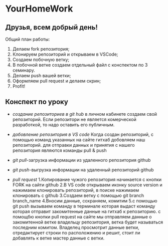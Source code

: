 # YourHomeWork

## Друзья, всем добрый день! 
Общий план работы:
1. Делаем fork репозитория;
2. Клонируем репозиторий и открываем в VSCode;
3. Создаем побочную ветку;
4. В побочной ветке создаем отдельный файл с конспектом по 3 семинару.
5. Делаем push вашей ветки;
6. Оформляем pull request и делаем скрин;
7. Profit!


## Конспект по уроку

* *создание репозиториев в git hub*
в личном кабинете создаем свой репозиторий. Если репозитори не является комерческой разработкой, то надо оставить его публичным.
* *добовление репозитория в VS code*
Когда создан репозиторий, с помощью команд указанных на сайте гитхаб добовляем наш репозиторий.
для отправки данных и принятия с нашего репозитория являются команды pull & push
* *git pull*-загрузка информации из удаленного репозитория github
* *git push*-выгрузка информации на удаленный репозиторий github

* *pull request* 
1.Копирование чужого репозитория начинается с кнопки FORK на сайти github
2.В VS code открываем иконку source version и нажимаем клонировать репозиторий, в поиске нажимаем клонировать с github
3.Создаем ветку с помощью git branch branch_name
4.Вносим данные, сохраняем, комитим
5.с помощью git push вызываем команду в терминале которая выдаст команду которая отправит закомитенные данные на гитхаб к  репозиторию. с помощбю кнопки pull request на сайте мы отправляем данные о закомитенной ветке владельцу репозитория, ветка будет называться последним комитом. Владелец просмотрит данные ветки, отредактирует строки по расположению и решит, стоит ли добавлять к ветке мастер данные с ветки.